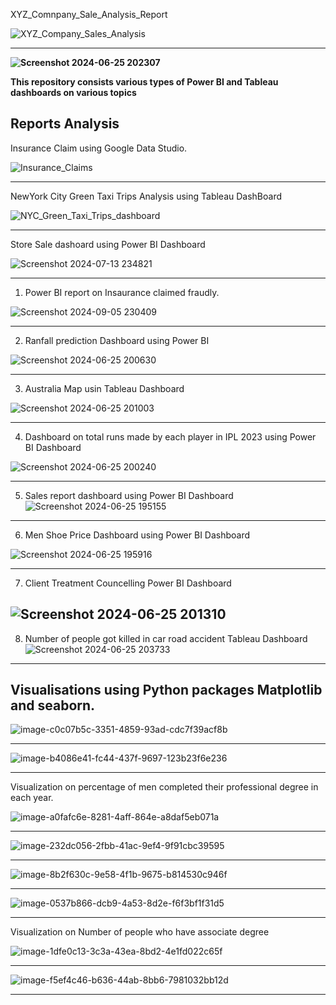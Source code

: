 XYZ_Comnpany_Sale_Analysis_Report

![XYZ_Company_Sales_Analysis](https://github.com/user-attachments/assets/7b5d2357-ad46-4101-8375-f27c3404e8b7)

---------------------------------------------------------------------------------------------------------------------------------


**![Screenshot 2024-06-25 202307](https://github.com/MAHJABEENMOHIUDDIN/Dashboards/assets/113221570/444968d7-cb9b-46f8-a207-f05311781124)**

**This repository consists various types of Power BI and Tableau dashboards on various topics**
## Reports Analysis

Insurance Claim using Google Data Studio.

![Insurance_Claims](https://github.com/user-attachments/assets/844b9ca4-fb60-477a-baa8-07afee914f37)

-----------------------------------------------------------------------------------------------------------------------------------


NewYork City Green Taxi Trips Analysis using Tableau DashBoard

![NYC_Green_Taxi_Trips_dashboard](https://github.com/user-attachments/assets/e8bfa9cc-673d-48e7-8ff4-3605fd4fd6f3)

-----------------------------------------------------------------------------------------------------------------------------------
Store Sale dashoard using Power BI Dashboard

![Screenshot 2024-07-13 234821](https://github.com/user-attachments/assets/96a325b6-5d5c-4efd-a56b-a4664ced4fa4)

-----------------------------------------------------------------------------------------------------------------------------------

1. Power BI report on Insaurance claimed fraudly.

![Screenshot 2024-09-05 230409](https://github.com/user-attachments/assets/4ae68711-df22-460e-8b4e-27387d6d4253)


-----------------------------------------------------------------------------------------------------------------------------------

2. Ranfall prediction Dashboard using Power BI
   
![Screenshot 2024-06-25 200630](https://github.com/MAHJABEENMOHIUDDIN/Dashboards/assets/113221570/4b7d8f64-84d0-486c-a621-962711a0c16a)

   
-----------------------------------------------------------------------------------------------------------------------------------

3. Australia Map usin Tableau Dashboard


![Screenshot 2024-06-25 201003](https://github.com/MAHJABEENMOHIUDDIN/Dashboards/assets/113221570/2907c76a-858a-49a0-afaa-b107e476c7cd)

-----------------------------------------------------------------------------------------------------------------------------------

4. Dashboard on total runs made by each player in IPL 2023 using Power BI Dashboard


![Screenshot 2024-06-25 200240](https://github.com/MAHJABEENMOHIUDDIN/Dashboards/assets/113221570/92ee34f2-8202-464f-a3c7-f8f8848b64ec)

-----------------------------------------------------------------------------------------------------------------------------------

5. Sales report dashboard using Power BI Dashboard
![Screenshot 2024-06-25 195155](https://github.com/MAHJABEENMOHIUDDIN/Dashboards/assets/113221570/63badc5c-4bed-4223-88d7-af4590458dea)

-----------------------------------------------------------------------------------------------------------------------------------

6. Men Shoe Price Dashboard using Power BI Dashboard

![Screenshot 2024-06-25 195916](https://github.com/MAHJABEENMOHIUDDIN/Dashboards/assets/113221570/b8bfed78-9246-4a22-a2cb-35cff42c1b9a)

-----------------------------------------------------------------------------------------------------------------------------------

7. Client Treatment Councelling Power BI Dashboard

![Screenshot 2024-06-25 201310](https://github.com/MAHJABEENMOHIUDDIN/Dashboards/assets/113221570/3aef2922-6adc-4aff-a337-0d73a31e10b0)
-----------------------------------------------------------------------------------------------------------------------------------


8. Number of people got killed in car road accident Tableau Dashboard
![Screenshot 2024-06-25 203733](https://github.com/MAHJABEENMOHIUDDIN/Dashboards/assets/113221570/eebdb872-489f-4808-999d-f02a4e171056)

-----------------------------------------------------------------------------------------------------------------------------------

   
## **Visualisations using Python packages Matplotlib and seaborn.**

![image-c0c07b5c-3351-4859-93ad-cdc7f39acf8b](https://github.com/MAHJABEENMOHIUDDIN/Dashboards/assets/113221570/ecf1f698-d1e9-4ab8-92f0-abeb7118db86)

-----------------------------------------------------------------------------------------------------------------------------------


![image-b4086e41-fc44-437f-9697-123b23f6e236](https://github.com/MAHJABEENMOHIUDDIN/Dashboards/assets/113221570/737cd73e-7325-407f-9a8b-4f6245b69001)

-----------------------------------------------------------------------------------------------------------------------------------

Visualization on percentage of men completed their professional degree in each year.

![image-a0fafc6e-8281-4aff-864e-a8daf5eb071a](https://github.com/MAHJABEENMOHIUDDIN/Dashboards/assets/113221570/d4fc6409-15fb-4022-8a6b-38e51b2981f2)

-----------------------------------------------------------------------------------------------------------------------------------

![image-232dc056-2fbb-41ac-9ef4-9f91cbc39595](https://github.com/MAHJABEENMOHIUDDIN/Dashboards/assets/113221570/4779d051-478d-479c-a7df-322539c4a976)


-----------------------------------------------------------------------------------------------------------------------------------

![image-8b2f630c-9e58-4f1b-9675-b814530c946f](https://github.com/MAHJABEENMOHIUDDIN/Dashboards/assets/113221570/1339de30-2686-4fa6-bdd8-f16386699516)

-----------------------------------------------------------------------------------------------------------------------------------


![image-0537b866-dcb9-4a53-8d2e-f6f3bf1f31d5](https://github.com/MAHJABEENMOHIUDDIN/Dashboards/assets/113221570/82f223e7-5c40-4c08-9566-671db9b3345e)

-----------------------------------------------------------------------------------------------------------------------------------
Visualization on Number of people who have associate degree

![image-1dfe0c13-3c3a-43ea-8bd2-4e1fd022c65f](https://github.com/MAHJABEENMOHIUDDIN/Dashboards/assets/113221570/15ec1a38-63a1-45cc-9efc-fcfaf034c1bc)

-----------------------------------------------------------------------------------------------------------------------------------

![image-f5ef4c46-b636-44ab-8bb6-7981032bb12d](https://github.com/MAHJABEENMOHIUDDIN/Dashboards/assets/113221570/f3ed1dca-45cd-4150-9a1d-54fe4eebd324)

-----------------------------------------------------------------------------------------------------------------------------------
